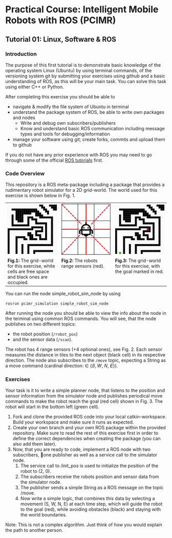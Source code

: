 # Practical Course: Intelligent Mobile Robots with ROS (PCIMR)

## Tutorial 01: Linux, Software & ROS

### Introduction

The purpose of this first tutorial is to demonstrate basic knowledge of the operating system Linux (Ubuntu) by using terminal commands, of the versioning system git by submitting your exercises using github and a basic understanding of ROS, as this will be your main task. You can solve this task using either C++ or Python.

After completing this exercise you should be able to
- navigate & modify the file system of Ubuntu in terminal
- understand the package system of ROS, be able to write own packages and nodes
  - Write and debug own subscribers/publishers
  - Know and understand basic ROS communication including message types and tools for debugging/information
- manage your software using git; create forks, commits and upload them to github

If you do not have any prior experience with ROS you may need to go through some of the official [ROS tutorials](http://wiki.ros.org/ROS/Tutorials) first.

### Code Overview


This repository is a ROS meta-package including a package that provides a rudimentary robot simulator for a 2D grid-world. The world used for this exercise is shown below in Fig. 1.


<table style="margin-left: auto; margin-right: auto;">
  <tr>
    <td style="width: 30%;"> <img width="250" src="resources/imgs/map_grid.png"></td>
    <td style="width: 30%;"> <img width="250" src="resources/imgs/robot-sensors.png"> </td>
    <td style="width: 30%;"> <img width="250" src="resources/imgs/map_grid_with-goal.png"></td>
  </tr>
  <tr>
    <td style="width: 30%;" valign="top"> <b>Fig.1:</b> The grid-world for this exercise, white cells are free space and black ones are occupied.
    </td>
    <td style="width: 30%;" valign="top">  <b>Fig.2:</b> The robots range sensors (red).</td>
    <td style="width: 30%;" valign="top">  <b>Fig.3:</b> The grid-world for this exercise, with the goal marked in red.
    </td>
  </tr>
</table>


You can run the node simple_robot_sim_node by using

    rosrun pcimr_simulation simple_robot_sim_node

After running the node you should be able to view the info about the node in the terminal using common ROS commands. You will see, that the node publishes on two different topics:
- the robot position (```/robot_pos```)
- and the sensor data (```/scan```).

The robot has 4 range sensors (+4 optional ones), see Fig. 2. Each sensor measures the distance in tiles to the next object (black cell) in its respective direction. The node also subscribes to the ```/move``` topic, expecting a String as a move command (cardinal direction: ∈ {𝑆, 𝑊, 𝑁, 𝐸}).


### Exercises

Your task is it to write a simple planner node, that listens to the position and sensor information from the simulator node and publishes periodical move commands to make the robot reach the goal (red cell) shown in Fig. 3. The robot will start in the bottom left (green cell).

1. Fork and clone the provided ROS code into your local catkin-workspace. Build your workspace and make sure it runs as expected.
2. Create your own branch and your own ROS package within the provided repository. Make sure to read the rest of this exercise first in order to define the correct dependencies when creating the package (you can also add them later).
3. Now, that you are ready to code, implement a ROS node with two subscribers, one publisher as well as a service call to the simulator node.
   1. The service call to /init_pos is used to initialize the position of the robot to (2, 0).
   2. The subscribers receive the robots position and sensor data from the simulator node.
   3. The publisher sends a simple String as a ROS message on the topic /move.
   4. Now write a simple logic, that combines this data by selecting a movement (S, W, N, E) at each time step, which will guide the robot to the goal (red), while avoiding obstacles (black) and staying with the world boundaries.

Note: This is not a complex algorithm. Just think of how you would explain the path to another person.
